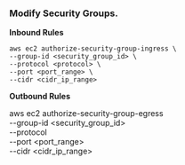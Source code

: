 ### Modify Security Groups.

**Inbound Rules**

    aws ec2 authorize-security-group-ingress \
    --group-id <security_group_id> \
    --protocol <protocol> \
    --port <port_range> \
    --cidr <cidr_ip_range>

**Outbound Rules**

   aws ec2 authorize-security-group-egress \
   --group-id <security_group_id> \
   --protocol <protocol> \
   --port <port_range> \
   --cidr <cidr_ip_range>

